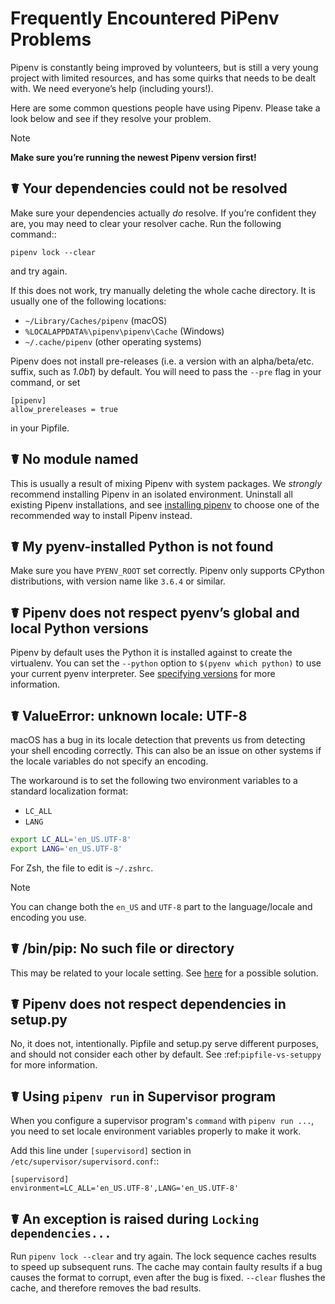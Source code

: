 # Frequently Encountered PiPenv Problems

Pipenv is constantly being improved by volunteers, but is still a very young
project with limited resources, and has some quirks that needs to be dealt
with. We need everyone’s help (including yours!).

Here are some common questions people have using Pipenv. Please take a look
below and see if they resolve your problem.

Note

**Make sure you’re running the newest Pipenv version first!**

## ☤ Your dependencies could not be resolved

Make sure your dependencies actually _do_ resolve. If you’re confident they
are, you may need to clear your resolver cache. Run the following command::

    pipenv lock --clear

and try again.

If this does not work, try manually deleting the whole cache directory. It is
usually one of the following locations:

-   `~/Library/Caches/pipenv` (macOS)
-   `%LOCALAPPDATA%\pipenv\pipenv\Cache` (Windows)
-   `~/.cache/pipenv` (other operating systems)

Pipenv does not install pre-releases (i.e. a version with an alpha/beta/etc.
suffix, such as _1.0b1_) by default. You will need to pass the `--pre` flag
in your command, or set

    [pipenv]
    allow_prereleases = true

in your Pipfile.

## ☤ No module named <module name>

This is usually a result of mixing Pipenv with system packages. We _strongly_
recommend installing Pipenv in an isolated environment. Uninstall all existing
Pipenv installations, and see [installing pipenv](./installation.md/#installing-pipenv) to choose one of the recommended way to install Pipenv instead.

## ☤ My pyenv-installed Python is not found

Make sure you have `PYENV_ROOT` set correctly. Pipenv only supports CPython
distributions, with version name like `3.6.4` or similar.

## ☤ Pipenv does not respect pyenv’s global and local Python versions

Pipenv by default uses the Python it is installed against to create the
virtualenv. You can set the `--python` option to `$(pyenv which python)` to use your current pyenv interpreter. See [specifying versions](./specifiers.md) for more information.

## ☤ ValueError: unknown locale: UTF-8

macOS has a bug in its locale detection that prevents us from detecting your
shell encoding correctly. This can also be an issue on other systems if the
locale variables do not specify an encoding.

The workaround is to set the following two environment variables to a standard
localization format:

-   `LC_ALL`
-   `LANG`

```bash
export LC_ALL='en_US.UTF-8'
export LANG='en_US.UTF-8'
```

For Zsh, the file to edit is `~/.zshrc`.

Note

You can change both the `en_US` and `UTF-8` part to the language/locale and encoding you use.

## ☤ /bin/pip: No such file or directory

This may be related to your locale setting. See [here](#☤-valueerror-unknown-locale-utf-8) for a possible solution.

## ☤ Pipenv does not respect dependencies in setup.py

No, it does not, intentionally. Pipfile and setup.py serve different purposes, and should not consider each other by default. See :ref:`pipfile-vs-setuppy` for more information.

## ☤ Using `pipenv run` in Supervisor program

When you configure a supervisor program's `command` with `pipenv run ...`, you need to set locale environment variables properly to make it work.

Add this line under `[supervisord]` section in `/etc/supervisor/supervisord.conf`::

    [supervisord]
    environment=LC_ALL='en_US.UTF-8',LANG='en_US.UTF-8'

## ☤ An exception is raised during `Locking dependencies...`

Run `pipenv lock --clear` and try again. The lock sequence caches results to speed up subsequent runs. The cache may contain faulty results if a bug causes the format to corrupt, even after the bug is fixed. `--clear` flushes the cache, and therefore removes the bad results.
